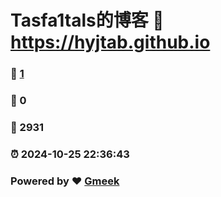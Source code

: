 # Tasfa1tals的博客 :link: https://hyjtab.github.io 
### :page_facing_up: [1](https://hyjtab.github.io/tag.html) 
### :speech_balloon: 0 
### :hibiscus: 2931 
### :alarm_clock: 2024-10-25 22:36:43 
### Powered by :heart: [Gmeek](https://github.com/Meekdai/Gmeek)
